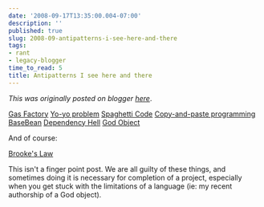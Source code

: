 ```yaml
---
date: '2008-09-17T13:35:00.004-07:00'
description: ''
published: true
slug: 2008-09-antipatterns-i-see-here-and-there
tags:
- rant
- legacy-blogger
time_to_read: 5
title: Antipatterns I see here and there
---
```


*This was originally posted on blogger [here](https://pydanny.blogspot.com/2008/09/antipatterns-i-see-here-and-there.html)*.

[Gas Factory](https://en.wikipedia.org/wiki/Gas_factory)
[Yo-yo problem](https://en.wikipedia.org/wiki/Yo-yo_problem)
[Spaghetti Code](https://en.wikipedia.org/wiki/Spaghetti_code)
[Copy-and-paste programming](https://en.wikipedia.org/wiki/Copy_and_paste_programming)
[BaseBean](https://en.wikipedia.org/wiki/BaseBean)
[Dependency Hell](https://en.wikipedia.org/wiki/Dependency_hell)
[God Object](https://en.wikipedia.org/wiki/God_object)

And of course:

[Brooke's Law](https://en.wikipedia.org/wiki/Brooks%27s_law)

This isn't a finger point post.  We are all guilty of these things, and sometimes doing it is necessary for completion of a project, especially when you get stuck with the limitations of a language (ie: my recent authorship of a God object).